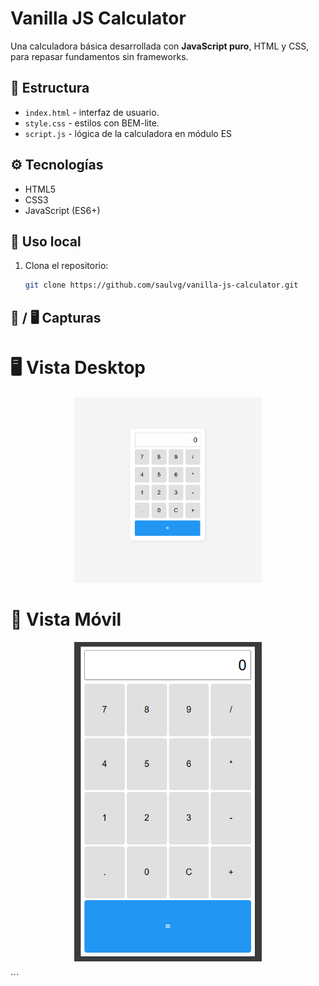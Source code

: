 # Vanilla JS Calculator

Una calculadora básica desarrollada con **JavaScript puro**, HTML y CSS, para repasar fundamentos sin frameworks.

## 📂 Estructura

- `index.html` - interfaz de usuario.
- `style.css` - estilos con BEM-lite.
- `script.js` - lógica de la calculadora en módulo ES

## ⚙️ Tecnologías

- HTML5
- CSS3
- JavaScript (ES6+)

## 🚀 Uso local

1. Clona el repositorio:
   ```bash
   git clone https://github.com/saulvg/vanilla-js-calculator.git
   ```

## 📱 / 🖥️ Capturas

# 🖥️ Vista Desktop

<p align="center"> <img src="assets/screenshotDesktop.png" alt="Calculadora en vista desktop" width="300px" /> </p>

# 📱 Vista Móvil

<p align="center"> <img src="assets/screenshotMobile.png" alt="Calculadora en vista móvil" width="300px" /> </p> ```
